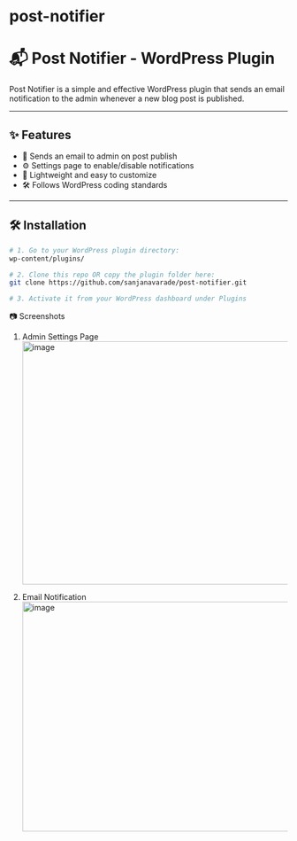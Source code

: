 # post-notifier
# 📬 Post Notifier - WordPress Plugin

Post Notifier is a simple and effective WordPress plugin that sends an email notification to the admin whenever a new blog post is published.

---

## ✨ Features

- 🔔 Sends an email to admin on post publish
- ⚙️ Settings page to enable/disable notifications
- 🧩 Lightweight and easy to customize
- 🛠️ Follows WordPress coding standards

---

## 🛠️ Installation

```bash
# 1. Go to your WordPress plugin directory:
wp-content/plugins/

# 2. Clone this repo OR copy the plugin folder here:
git clone https://github.com/sanjanavarade/post-notifier.git

# 3. Activate it from your WordPress dashboard under Plugins
```
📷 Screenshots
1. Admin Settings Page
    <img width="944" height="439" alt="image" src="https://github.com/user-attachments/assets/f52f4bc8-a776-407a-a795-252f554d9122" />

2. Email Notification
   <img width="958" height="415" alt="image" src="https://github.com/user-attachments/assets/3354db1e-9fd2-4e9a-813c-371b83c5b478" />

